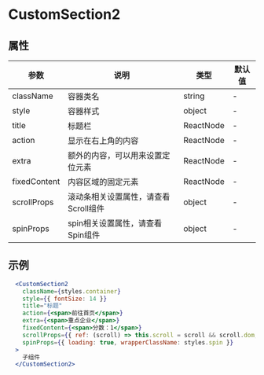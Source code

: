 # CustomSection2

## 属性

| 参数 | 说明 | 类型 | 默认值 |
| -- | -- | -- | -- |
| className | 容器类名 | string | - |
| style | 容器样式 | object | - |
| title | 标题栏 | ReactNode | - |
| action | 显示在右上角的内容 | ReactNode | - |
| extra | 额外的内容，可以用来设置定位元素 | ReactNode | - |
| fixedContent | 内容区域的固定元素 | ReactNode | - |
| scrollProps | 滚动条相关设置属性，请查看Scroll组件 | object | - |
| spinProps | spin相关设置属性，请查看Spin组件 | object | - |

## 示例

```jsx
  <CustomSection2
    className={styles.container}
    style={{ fontSize: 14 }}
    title="标题"
    action={<span>前往首页</span>}
    extra={<span>重点企业</span>}
    fixedContent={<span>分数：1</span>}
    scrollProps={{ ref: (scroll) => this.scroll = scroll && scroll.dom, className: styles.scroll }}
    spinProps={{ loading: true, wrapperClassName: styles.spin }}
  >
    子组件
  </CustomSection2>
```
